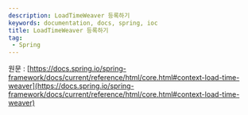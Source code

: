 ```yaml
---
description: LoadTimeWeaver 등록하기
keywords: documentation, docs, spring, ioc
title: LoadTimeWeaver 등록하기
tag:
 - Spring
---
```


원문 : [https://docs.spring.io/spring-framework/docs/current/reference/html/core.html#context-load-time-weaver](https://docs.spring.io/spring-framework/docs/current/reference/html/core.html#context-load-time-weaver)

<AdsenseB />